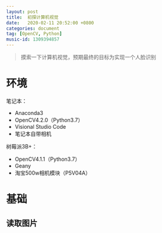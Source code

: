 ```yaml
---
layout: post
title:  初探计算机视觉
date:   2020-02-11 20:52:00 +0800
categories: document
tag: [OpenCV, Python]
music-id: 1309394857
---
```


> 摸索一下计算机视觉，预期最终的目标为实现一个人脸识别

<!-- more -->



# 环境

笔记本：

* Anaconda3
* OpenCV4.2.0（Python3.7）
* Visional Studio Code
* 笔记本自带相机

树莓派3B+：

* OpenCV4.1.1（Python3.7）
* Geany
* 淘宝500w相机模块（P5V04A）



# 基础

## 读取图片

